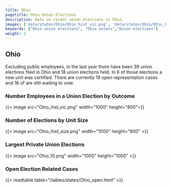 ```yaml
---
title: Ohio
pagetitle: Ohio Union Elections
description: Data on recent union elections in Ohio.
images: ['data/states/Ohio/Ohio_hist_vic.png', 'data/states/Ohio/Ohio_hist_size.png', 'data/states/Ohio/Ohio_10.png']
keywords: ["Ohio union elections", "Ohio unions","Union elections"]
weight: 1
---
```

##  Ohio

Excluding public employees, in the last year there have been 39 union elections filed in Ohio and 18 union elections held. In 8 of those elections a new unit was certified. There are currently 19 open representation cases and 16 of are still waiting to vote.

### Number Employees in a Union Election by Outcome
{{< image src="Ohio_hist_vic.png" width="1000" height="800">}}

### Number of Elections by Unit Size
{{< image src="Ohio_hist_size.png" width="1000" height="800" >}}

### Largest Private Union Elections
{{< image src="Ohio_10.png" width="1000" height="1000"  >}}

### Open Election Related Cases
{{< readtable table="/tables/states/Ohio_open.html" >}}

